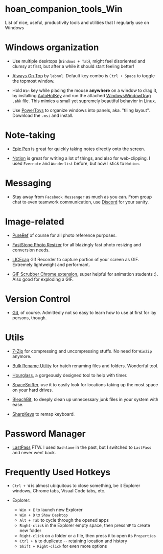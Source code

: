 # hoan_companion_tools_Win
List of nice, useful, productivity tools and utilities that I regularly use on Windows

# Windows organization
- Use multiple desktops (`Windows + Tab`), might feel disoriented and clumsy at first, but after a while it should start feeling better!

- [Always On Top](http://img.labnol.org/di/always-on-top.zip) by `labnol`. Default key combo is `Ctrl + Space` to toggle the topmost window.

- Hold `Win` key while placing the mouse **anywhere** on a window to drag it, by installing [AutoHotKey](https://www.autohotkey.com/) and run the attached [WindowsWindowDrag](./WindowsWindowDrag/WindowsWindowDrag.ahk) `.ahk` file. This mimics a small yet supremely beautiful behavior in Linux.

- Use [PowerToys](https://github.com/microsoft/PowerToys/releases) to organize windows into panels, aka. "tiling layout". Download the `.msi` and install.

# Note-taking
- [Epic Pen](https://epic-pen.com/) is great for quickly taking notes directly onto the screen.

- [Notion](https://www.notion.so/) is great for writing a lot of things, and also for web-clipping. I used `Evernote` and `Wunderlist` before, but now I stick to `Notion`.

# Messaging
- Stay away from `Facebook Messenger` as much as you can. From group chat to even teamwork communication, use [Discord](https://discordapp.com/) for your sanity.

# Image-related
- [PureRef](https://www.pureref.com/) of course for all photo reference purposes.

- [FastStone Photo Resizer](https://www.faststone.org/FSResizerDetail.htm) for all blazingly fast photo resizing and conversion needs.

- [LICEcap](https://www.cockos.com/licecap/) Gif Recorder to capture portion of your screen as GIF. Extremely lightweight and performant.

- [GIF Scrubber Chrome extension](https://chrome.google.com/webstore/detail/gif-scrubber/gbdacbnhlfdlllckelpdkgeklfjfgcmp?hl=en), super helpful for animation students :). Also good for exploding a GIF.

# Version Control
- [Git](https://git-scm.com/), of course. Admittedly not so easy to learn how to use at first for lay persons, though.

# Utils
- [7-Zip](https://www.7-zip.org/) for compressing and uncompressing stuffs. No need for `WinZip` anymore.

- [Bulk Rename Utility](https://www.bulkrenameutility.co.uk/) for batch renaming files and folders. Wonderful tool.

- [Hourglass](https://chris.dziemborowicz.com/apps/hourglass/), a gorgeously designed tool to help with timer.

- [SpaceSniffer](http://www.uderzo.it/main_products/space_sniffer/), use it to easily look for locations taking up the most space on your hard drives.

- [BleachBit](https://www.bleachbit.org/), to deeply clean up unnecessary junk files in your system with ease.

- [SharpKeys](https://github.com/randyrants/sharpkeys/releases) to remap keyboard.

# Password Manager
- [LastPass](https://www.lastpass.com/) FTW. I used `Dashlane` in the past, but I switched to `LastPass` and never went back.

# Frequently Used Hotkeys
- `Ctrl + W` is almost ubiquitous to close something, be it Explorer windows, Chrome tabs, Visual Code tabs, etc.

- Explorer:
  - `Win + E` to launch new Explorer
  - `Win + D` to `Show Desktop`
  - `Alt + Tab` to cycle through the opened apps
  - `Right-click` in the Explorer empty space, then press `WF` to create new folder
  - `Right-click` on a folder or a file, then press `R` to open its `Properties`
  - `Ctrl + N` to duplicate -- retaining location and history
  - `Shift + Right-click` for even more options

